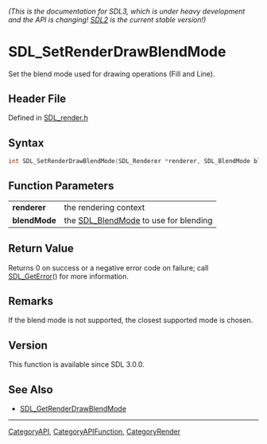###### (This is the documentation for SDL3, which is under heavy development and the API is changing! [SDL2](https://wiki.libsdl.org/SDL2/) is the current stable version!)
# SDL_SetRenderDrawBlendMode

Set the blend mode used for drawing operations (Fill and Line).

## Header File

Defined in [SDL_render.h](https://github.com/libsdl-org/SDL/blob/main/include/SDL3/SDL_render.h)

## Syntax

```c
int SDL_SetRenderDrawBlendMode(SDL_Renderer *renderer, SDL_BlendMode blendMode);

```

## Function Parameters

|                   |                                                        |
| ----------------- | ------------------------------------------------------ |
| **renderer**      | the rendering context                                  |
| **blendMode**     | the [SDL_BlendMode](SDL_BlendMode) to use for blending |

## Return Value

Returns 0 on success or a negative error code on failure; call
[SDL_GetError](SDL_GetError)() for more information.

## Remarks

If the blend mode is not supported, the closest supported mode is chosen.

## Version

This function is available since SDL 3.0.0.

## See Also

* [SDL_GetRenderDrawBlendMode](SDL_GetRenderDrawBlendMode)

----
[CategoryAPI](CategoryAPI), [CategoryAPIFunction](CategoryAPIFunction), [CategoryRender](CategoryRender)


